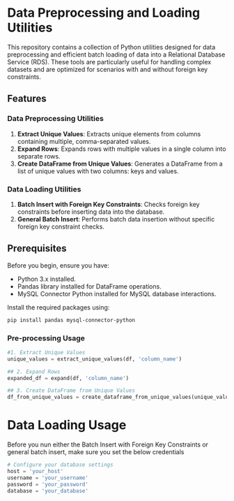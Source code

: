 # Data Preprocessing and Loading Utilities

This repository contains a collection of Python utilities designed for data preprocessing and efficient batch loading of data into a Relational Database Service (RDS). These tools are particularly useful for handling complex datasets and are optimized for scenarios with and without foreign key constraints.

## Features

### Data Preprocessing Utilities

1. **Extract Unique Values**: Extracts unique elements from columns containing multiple, comma-separated values.
2. **Expand Rows**: Expands rows with multiple values in a single column into separate rows.
3. **Create DataFrame from Unique Values**: Generates a DataFrame from a list of unique values with two columns: keys and values.

### Data Loading Utilities

1. **Batch Insert with Foreign Key Constraints**: Checks foreign key constraints before inserting data into the database.
2. **General Batch Insert**: Performs batch data insertion without specific foreign key constraint checks.

## Prerequisites

Before you begin, ensure you have:

- Python 3.x installed.
- Pandas library installed for DataFrame operations.
- MySQL Connector Python installed for MySQL database interactions.

Install the required packages using:

```bash
pip install pandas mysql-connector-python
```

###  Pre-processing Usage

```python
#1. Extract Unique Values
unique_values = extract_unique_values(df, 'column_name')

## 2. Expand Rows
expanded_df = expand(df, 'column_name')

## 3. Create DataFrame from Unique Values
df_from_unique_values = create_dataframe_from_unique_values(unique_values)

```
# Data Loading Usage

Before you nun either the Batch Insert with Foreign Key Constraints or general batch insert, make sure you set the below credentials

```python
# Configure your database settings
host = 'your_host'
username = 'your_username'
password = 'your_password'
database = 'your_database'
```
